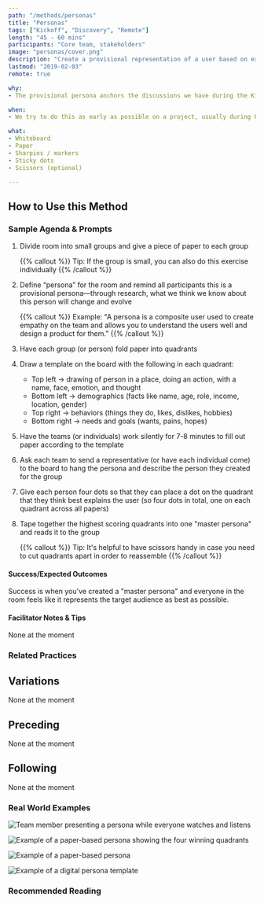 ```yaml
---
path: "/methods/personas"
title: "Personas"
tags: ["Kickoff", "Discovery", "Remote"]
length: "45 - 60 mins"
participants: "Core team, stakeholders"
image: "personas/cover.png"
description: "Create a provisional representation of a user based on existing knowledge and assumptions"
lastmod: "2019-02-03"
remote: true

why:
- The provisional persona anchors the discussions we have during the Kickoff and allows the core team to make smart decisions about who to target for exploratory research during the Discovery phase of the project.

when:
- We try to do this as early as possible on a project, usually during Kickoff.

what:
- Whiteboard
- Paper
- Sharpies / markers
- Sticky dots
- Scissors (optional)

---
```

## How to Use this Method
### Sample Agenda & Prompts
1. Divide room into small groups and give a piece of paper to each group
        
   {{% callout %}}
   Tip: If the group is small, you can also do this exercise individually
   {{% /callout %}}
1. Define “persona” for the room and remind all participants this is a provisional persona—through research, what we think we know about this person will change and evolve

   {{% callout %}}
   Example: "A persona is a composite user used to create empathy on the team and allows you to understand the users well and design a product for them.”
   {{% /callout %}}

1. Have each group (or person) fold paper into quadrants

1. Draw a template on the board with the following in each quadrant:
   - Top left → drawing of person in a place, doing an action, with a name, face, emotion, and thought
   - Bottom left → demographics (facts like name, age, role, income, location, gender)
   - Top right → behaviors (things they do, likes, dislikes, hobbies)
   - Bottom right → needs and goals (wants, pains, hopes)

1. Have the teams (or individuals) work silently for 7-8 minutes to fill out paper according to the template

1. Ask each team to send a representative (or have each individual come) to the board to hang the persona and describe the person they created for the group

1. Give each person four dots so that they can place a dot on the quadrant that they think best explains the user (so four dots in total, one on each quadrant across all papers)

1. Tape together the highest scoring quadrants into one "master persona" and reads it to the group

   {{% callout %}}
   Tip: It's helpful to have scissors handy in case you need to cut quadrants apart in order to reassemble
   {{% /callout %}}
#### Success/Expected Outcomes
Success is when you've created a "master persona" and everyone in the room feels like it represents the target audience as best as possible.

#### Facilitator Notes & Tips

None at the moment

### Related Practices

## Variations

None at the moment

## Preceding

None at the moment

## Following

None at the moment

### Real World Examples

![Team member presenting a persona while everyone watches and listens](/images/practices/personas/example-1.png)

![Example of a paper-based persona showing the four winning quadrants](/images/practices/personas/example-2.png)

![Example of a paper-based persona](/images/practices/personas/example-3.png)

![Example of a digital persona template](/images/practices/personas/example-5.jpg)

### Recommended Reading


